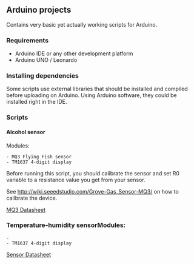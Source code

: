 ## Arduino projects

Contains very basic yet actually working scripts for Arduino. 

### Requirements
- Arduino IDE or any other development platform
- Arduino UNO / Leonardo 

### Installing dependencies
Some scripts use external libraries that should be installed and compiled before uploading on Arduino.
Using Arduino software, they could be installed right in the IDE. 


### Scripts

#### Alcohol sensor

Modules:

    - MQ3 Flying Fish sensor
    - TM1637 4-digit display

Before running this script, you should calibrate the sensor and set R0 variable to a resistance value you get from your sensor. 

See http://wiki.seeedstudio.com/Grove-Gas_Sensor-MQ3/ on how to calibrate the device.

[MQ3 Datasheet](https://raw.githubusercontent.com/SeeedDocument/Grove-Gas_Sensor-MQ3/master/res/MQ-3.pdf)


### Temperature-humidity sensorModules:
    - 
    - TM1637 4-digit display

[Sensor Datasheet](https://raw.githubusercontent.com/SeeedDocument/Grove-Gas_Sensor-MQ3/master/res/MQ-3.pdf)

